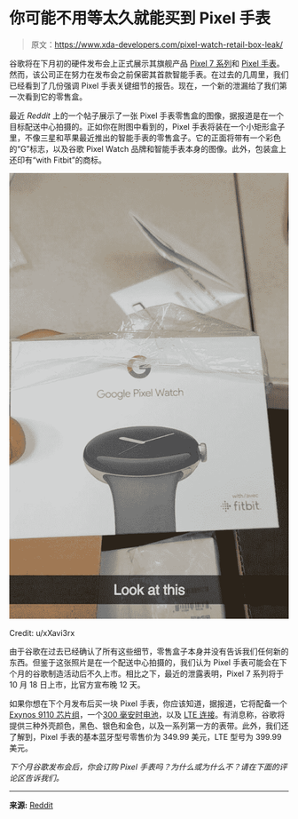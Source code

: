 # 你可能不用等太久就能买到 Pixel 手表

> 原文：<https://www.xda-developers.com/pixel-watch-retail-box-leak/>

谷歌将在下月初的硬件发布会上正式展示其旗舰产品 [Pixel 7 系列](https://www.xda-developers.com/google-pixel-7-pro/)和 [Pixel 手表](https://www.xda-developers.com/google-pixel-watch/)。然而，该公司正在努力在发布会之前保密其首款智能手表。在过去的几周里，我们已经看到了几份强调 Pixel 手表关键细节的报告。现在，一个新的泄漏给了我们第一次看到它的零售盒。

最近 *Reddit* 上的一个帖子展示了一张 Pixel 手表零售盒的图像，据报道是在一个目标配送中心拍摄的。正如你在附图中看到的，Pixel 手表将装在一个小矩形盒子里，不像三星和苹果最近推出的智能手表的零售盒子。它的正面将带有一个彩色的“G”标志，以及谷歌 Pixel Watch 品牌和智能手表本身的图像。此外，包装盒上还印有“with Fitbit”的商标。

 <picture>![Google Pixel Watch retail box leak.](img/ddd3530ec5b19a14522316aee463d582.png)</picture> 

Credit: u/xXavi3rx

由于谷歌在过去已经确认了所有这些细节，零售盒子本身并没有告诉我们任何新的东西。但鉴于这张照片是在一个配送中心拍摄的，我们认为 Pixel 手表可能会在下个月的谷歌制造活动后不久上市。相比之下，最近的泄露表明，Pixel 7 系列将于 10 月 18 日上市，比官方宣布晚 12 天。

如果你想在下个月发布后买一块 Pixel 手表，你应该知道，据报道，它将配备一个 [Exynos 9110 芯片组](https://www.xda-developers.com/google-pixel-watch-older-chipset/)，一个[300 毫安时电池](https://www.xda-developers.com/google-pixel-watch-charge-time-battery-life-report/)，以及 [LTE 连接](https://www.xda-developers.com/google-pixel-watch-fcc-listings-lte-model-usb-c-cable/)。有消息称，谷歌将提供三种外壳颜色，黑色、银色和金色，以及一系列第一方的表带。此外，我们还了解到，Pixel 手表的基本蓝牙型号零售价为 349.99 美元，LTE 型号为 399.99 美元。

*下个月谷歌发布会后，你会订购 Pixel 手表吗？为什么或为什么不？请在下面的评论区告诉我们。*

* * *

**来源:** [Reddit](https://www.reddit.com/r/PixelWatch/comments/xo1z0l/pixel_watch_in_target_dc/)